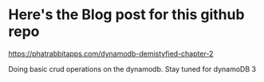 # Here's the Blog post for this github repo

https://phatrabbitapps.com/dynamodb-demistyfied-chapter-2

Doing basic crud operations on the dynamodb. 
Stay tuned for dynamoDB 3


